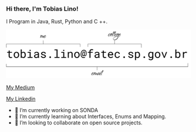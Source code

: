 ### Hi there, I'm Tobias Lino!

I Program in Java, Rust, Python and C ++.

<img src="email.png" width="600"/>

[My Medium](https://medium.com/@tobias.lino)

[My Linkedin](www.linkedin.com/in/tobiaslino)

- 🔭 I’m currently working on SONDA
- 🌱 I’m currently learning about Interfaces, Enums and Mapping.
- 👯 I’m looking to collaborate on open source projects.

